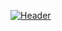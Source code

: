 

<!--
### Hi there 👋
**peddiashrith/peddiashrith** is a ✨ _special_ ✨ repository because its `README.md` (this file) appears on your GitHub profile.

Here are some ideas to get you started:

- 🔭 I’m currently working on ...
- 🌱 I’m currently learning ...
- 👯 I’m looking to collaborate on ...
- 🤔 I’m looking for help with ...
- 💬 Ask me about ...
- 📫 How to reach me: ...
- 😄 Pronouns: ...
- ⚡ Fun fact: ...
-->
[![Header](https://raw.github.com/peddiashrith/peddiashrith/master/header.svg)](https://github.com/peddiashrith/peddiashrith/blob/main/header.svg)


